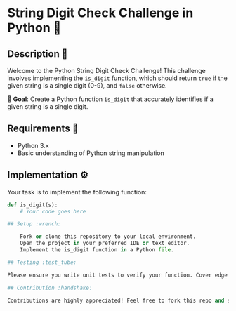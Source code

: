 # String Digit Check Challenge in Python :snake:

## Description :page_facing_up:
Welcome to the Python String Digit Check Challenge! This challenge involves implementing the `is_digit` function, which should return `true` if the given string is a single digit (0-9), and `false` otherwise.

:dart: **Goal**: Create a Python function `is_digit` that accurately identifies if a given string is a single digit.

## Requirements :memo:
- Python 3.x
- Basic understanding of Python string manipulation

## Implementation :gear:
Your task is to implement the following function:

```python
def is_digit(s):
    # Your code goes here

## Setup :wrench:

    Fork or clone this repository to your local environment.
    Open the project in your preferred IDE or text editor.
    Implement the is_digit function in a Python file.

## Testing :test_tube:

Please ensure you write unit tests to verify your function. Cover edge cases and aim for your code to pass all tests.

## Contribution :handshake:

Contributions are highly appreciated! Feel free to fork this repo and submit a pull request with your enhancements or fixes. Make sure to follow the Python coding standards and write tests for new features.
